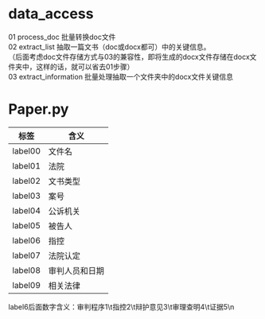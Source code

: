 # data_access
01 process_doc 批量转换doc文件\
02 extract_list 抽取一篇文书（doc或docx都可）中的关键信息。\
（后面考虑doc文件存储方式与03的兼容性，即将生成的docx文件存储在docx文件夹中，这样的话，就可以省去01步骤）\
03 extract_information 批量处理抽取一个文件夹中的docx文件关键信息

# Paper.py
| 标签      | 含义      |
|---------|---------|
| label00 | 文件名     |
| label01 | 法院      |
| label02 | 文书类型    |
| label03 | 案号      |
| label04 | 公诉机关    |
| label05 | 被告人     |
| label06 | 指控      |
| label07 | 法院认定    |
| label08 | 审判人员和日期 |
| label09 | 相关法律    |
label6后面数字含义：审判程序1\t指控2\t辩护意见3\t审理查明4\t证据5\n
